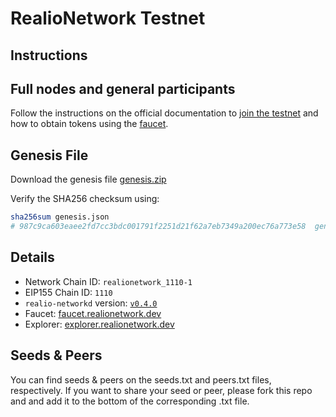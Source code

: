 # RealioNetwork Testnet

## Instructions

## Full nodes and general participants

Follow the instructions on the official documentation to [join the testnet](https://realio.network) and how to obtain tokens using the [faucet](https://realio.network).

## Genesis File

Download the genesis file [genesis.zip](./genesis.json)

Verify the SHA256 checksum using:

```bash
sha256sum genesis.json
# 987c9ca603eaee2fd7cc3bdc001791f2251d21f62a7eb7349a200ec76a773e58  genesis.json
```

## Details

- Network Chain ID: `realionetwork_1110-1`
- EIP155 Chain ID: `1110`
- `realio-networkd` version: [`v0.4.0`](https://github.com/realiotech/realio-network/releases)
- Faucet: [faucet.realionetwork.dev](https://realio.network)
- Explorer: [explorer.realionetwork.dev](https://realio.network)

## Seeds & Peers

You can find seeds & peers on the seeds.txt and peers.txt files, respectively. If you want to share your seed or peer, please fork this repo and and add it to the bottom of the corresponding .txt file.

